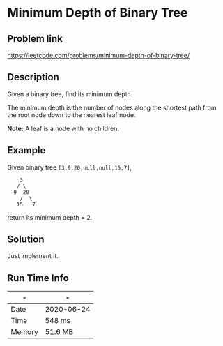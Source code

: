 # Minimum Depth of Binary Tree

## Problem link
https://leetcode.com/problems/minimum-depth-of-binary-tree/

## Description

Given a binary tree, find its minimum depth.

The minimum depth is the number of nodes along the shortest path from the root node down to the nearest leaf node.

**Note:** A leaf is a node with no children.

## Example



Given binary tree `[3,9,20,null,null,15,7]`,

```
    3
   / \
  9  20
    /  \
   15   7
```

return its minimum depth = 2.

## Solution
Just implement it.

## Run Time Info

\- | \-
------------ | -------------
Date | 2020-06-24
Time | 548 ms
Memory | 51.6 MB
